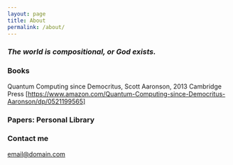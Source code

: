 ```yaml
---
layout: page
title: About
permalink: /about/
---
```


### _The world is compositional, or God exists._



### Books

Quantum Computing since Democritus, Scott Aaronson, 2013 Cambridge Press
[https://www.amazon.com/Quantum-Computing-since-Democritus-Aaronson/dp/0521199565]


### Papers: Personal Library


### Contact me

[email@domain.com](mailto:email@domain.com)
